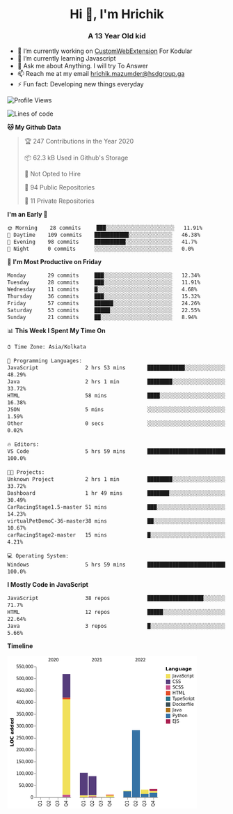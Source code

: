<h1 align="center">Hi 👋, I'm Hrichik</h1>
<h3 align="center">A 13 Year Old kid</h3>


- 🔭 I’m currently working on [CustomWebExtension](https://github.com/hrichiksite/CustomWebExtension) For Kodular
- 🌱 I’m currently learning Javascript
- 💬 Ask me about Anything. I will try To Answer
- 📫 Reach me at my email hrichik.mazumder@hsdgroup.ga
- ⚡ Fun fact: Developing new things everyday

<!--START_SECTION:waka-->
![Profile Views](http://img.shields.io/badge/Profile%20Views-0-blue)

![Lines of code](https://img.shields.io/badge/From%20Hello%20World%20I%27ve%20Written-2.6%20million%20lines%20of%20code-blue)

**🐱 My Github Data** 

> 🏆 247 Contributions in the Year 2020
 > 
> 📦 62.3 kB Used in Github's Storage 
 > 
> 🚫 Not Opted to Hire
 > 
> 📜 94 Public Repositories
 > 
> 🔑 11 Private Repositories 

**I'm an Early 🐤** 

```text
🌞 Morning    28 commits     ███░░░░░░░░░░░░░░░░░░░░░░   11.91% 
🌆 Daytime    109 commits    ███████████░░░░░░░░░░░░░░   46.38% 
🌃 Evening    98 commits     ██████████░░░░░░░░░░░░░░░   41.7% 
🌙 Night      0 commits      ░░░░░░░░░░░░░░░░░░░░░░░░░   0.0%

```
📅 **I'm Most Productive on Friday** 

```text
Monday       29 commits     ███░░░░░░░░░░░░░░░░░░░░░░   12.34% 
Tuesday      28 commits     ███░░░░░░░░░░░░░░░░░░░░░░   11.91% 
Wednesday    11 commits     █░░░░░░░░░░░░░░░░░░░░░░░░   4.68% 
Thursday     36 commits     ███░░░░░░░░░░░░░░░░░░░░░░   15.32% 
Friday       57 commits     ██████░░░░░░░░░░░░░░░░░░░   24.26% 
Saturday     53 commits     █████░░░░░░░░░░░░░░░░░░░░   22.55% 
Sunday       21 commits     ██░░░░░░░░░░░░░░░░░░░░░░░   8.94%

```


📊 **This Week I Spent My Time On** 

```text
⌚︎ Time Zone: Asia/Kolkata

💬 Programming Languages: 
JavaScript               2 hrs 53 mins       ████████████░░░░░░░░░░░░░   48.29% 
Java                     2 hrs 1 min         ████████░░░░░░░░░░░░░░░░░   33.72% 
HTML                     58 mins             ████░░░░░░░░░░░░░░░░░░░░░   16.38% 
JSON                     5 mins              ░░░░░░░░░░░░░░░░░░░░░░░░░   1.59% 
Other                    0 secs              ░░░░░░░░░░░░░░░░░░░░░░░░░   0.02%

🔥 Editors: 
VS Code                  5 hrs 59 mins       █████████████████████████   100.0%

🐱‍💻 Projects: 
Unknown Project          2 hrs 1 min         ████████░░░░░░░░░░░░░░░░░   33.72% 
Dashboard                1 hr 49 mins        ███████░░░░░░░░░░░░░░░░░░   30.49% 
CarRacingStage1.5-master 51 mins             ███░░░░░░░░░░░░░░░░░░░░░░   14.23% 
virtualPetDemoC-36-master38 mins             ██░░░░░░░░░░░░░░░░░░░░░░░   10.67% 
carRacingStage2-master   15 mins             █░░░░░░░░░░░░░░░░░░░░░░░░   4.21%

💻 Operating System: 
Windows                  5 hrs 59 mins       █████████████████████████   100.0%

```

**I Mostly Code in JavaScript** 

```text
JavaScript               38 repos            ██████████████████░░░░░░░   71.7% 
HTML                     12 repos            █████░░░░░░░░░░░░░░░░░░░░   22.64% 
Java                     3 repos             █░░░░░░░░░░░░░░░░░░░░░░░░   5.66%

```


**Timeline**

![Chart not found](https://github.com/hrichiksite/hrichiksite/blob/master/charts/bar_graph.png) 


<!--END_SECTION:waka-->

